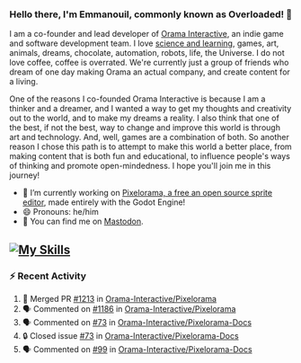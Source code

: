 ### Hello there, I'm Emmanouil, commonly known as Overloaded! 👋
I am a co-founder and lead developer of [Orama Interactive](https://www.oramainteractive.com/), an indie game and software development team. I love [science and learning](https://github.com/OverloadedOrama/KnowledgeBase), games, art, animals, dreams, chocolate, automation, robots, life, the Universe. I do not love coffee, coffee is overrated. We're currently just a group of friends who dream of one day making Orama an actual company, and create content for a living.

One of the reasons I co-founded Orama Interactive is because I am a thinker and a dreamer, and I wanted a way to get my thoughts and creativity out to the world, and to make my dreams a reality. I also think that one of the best, if not the best, way to change and improve this world is through art and technology. And, well, games are a combination of both. So another reason I chose this path is to attempt to make this world a better place, from making content that is both fun and educational, to influence people's ways of thinking and promote open-mindedness. I hope you'll join me in this journey!

- 🔭 I’m currently working on [Pixelorama, a free an open source sprite editor](https://github.com/Orama-Interactive/Pixelorama), made entirely with the Godot Engine!
- 😄 Pronouns: he/him
- 🐘 You can find me on <a rel="me" href="https://mastodon.social/@Overloaded">Mastodon</a>.

[![My Skills](https://skillicons.dev/icons?i=godot,py,cpp,cs,git,linux,html)](https://skillicons.dev)
---

### :zap: Recent Activity

<!--START_SECTION:activity-->
1. 🎉 Merged PR [#1213](https://github.com/Orama-Interactive/Pixelorama/pull/1213) in [Orama-Interactive/Pixelorama](https://github.com/Orama-Interactive/Pixelorama)
2. 🗣 Commented on [#1186](https://github.com/Orama-Interactive/Pixelorama/issues/1186#issuecomment-2786213618) in [Orama-Interactive/Pixelorama](https://github.com/Orama-Interactive/Pixelorama)
3. 🗣 Commented on [#73](https://github.com/Orama-Interactive/Pixelorama-Docs/issues/73#issuecomment-2784934576) in [Orama-Interactive/Pixelorama-Docs](https://github.com/Orama-Interactive/Pixelorama-Docs)
4. 🔒 Closed issue [#73](https://github.com/Orama-Interactive/Pixelorama-Docs/issues/73) in [Orama-Interactive/Pixelorama-Docs](https://github.com/Orama-Interactive/Pixelorama-Docs)
5. 🗣 Commented on [#99](https://github.com/Orama-Interactive/Pixelorama-Docs/issues/99#issuecomment-2784933511) in [Orama-Interactive/Pixelorama-Docs](https://github.com/Orama-Interactive/Pixelorama-Docs)
<!--END_SECTION:activity-->

<!--
**OverloadedOrama/OverloadedOrama** is a ✨ _special_ ✨ repository because its `README.md` (this file) appears on your GitHub profile.

Here are some ideas to get you started:

- 👯 I’m looking to collaborate on ...
- 🤔 I’m looking for help with ...
- 💬 Ask me about ...
- 📫 How to reach me: ...
- ⚡ Fun fact: ...
-->

